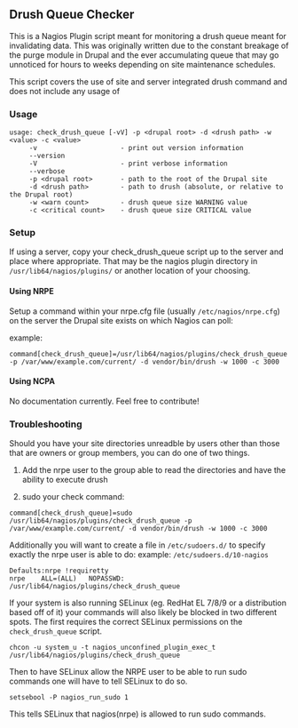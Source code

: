 ## Drush Queue Checker ##

This is a Nagios Plugin script meant for monitoring a drush queue meant for invalidating data.  This was originally written due to the constant breakage of the purge module in Drupal and the ever accumulating queue that may go unnoticed for hours to weeks depending on site maintenance schedules.

This script covers the use of site and server integrated drush command and does not include any usage of  

### Usage ###

```
usage: check_drush_queue [-vV] -p <drupal root> -d <drush path> -w <value> -c <value>
     -v             	    - print out version information
     --version
     -V                     - print verbose information
     --verbose
     -p <drupal root>	    - path to the root of the Drupal site
     -d <drush path> 	    - path to drush (absolute, or relative to the Drupal root)
     -w <warn count>        - drush queue size WARNING value
     -c <critical count>    - drush queue size CRITICAL value
```

### Setup ###

If using a server, copy your check_drush_queue script up to the server and place where appropriate.  That may be the
nagios plugin directory in `/usr/lib64/nagios/plugins/` or another location of your choosing. 

#### Using NRPE ####

Setup a command within your nrpe.cfg file (usually `/etc/nagios/nrpe.cfg`) on the server the Drupal site exists on which Nagios can poll:

example:
```
command[check_drush_queue]=/usr/lib64/nagios/plugins/check_drush_queue -p /var/www/example.com/current/ -d vendor/bin/drush -w 1000 -c 3000
```

#### Using NCPA ####

No documentation currently.  Feel free to contribute!


### Troubleshooting ###

Should you have your site directories unreadble by users other than those that are owners or group members, you can do one of two things.

1. Add the nrpe user to the group able to read the directories and have the ability to execute drush

2. sudo your check command:
```
command[check_drush_queue]=sudo /usr/lib64/nagios/plugins/check_drush_queue -p /var/www/example.com/current/ -d vendor/bin/drush -w 1000 -c 3000
```

Additionally you will want to create a file in `/etc/sudoers.d/` to specify exactly the nrpe user is able to do:
example: `/etc/sudoers.d/10-nagios`

```
Defaults:nrpe !requiretty
nrpe	ALL=(ALL)	NOPASSWD:	/usr/lib64/nagios/plugins/check_drush_queue
```

If your system is also running SELinux (eg. RedHat EL 7/8/9 or a distribution based off of it) your commands will also likely be blocked in two different spots.
The first requires the correct SELinux permissions on the `check_drush_queue` script.
```
chcon -u system_u -t nagios_unconfined_plugin_exec_t /usr/lib64/nagios/plugins/check_drush_queue
```

Then to have SELinux allow the NRPE user to be able to run sudo commands one will have to tell SELinux to do so.
```
setsebool -P nagios_run_sudo 1
```
This tells SELinux that nagios(nrpe) is allowed to run sudo commands.
